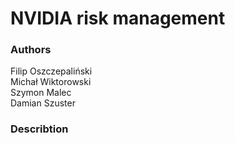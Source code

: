 # NVIDIA risk management

### Authors
Filip Oszczepaliński <br>
Michał Wiktorowski <br>
Szymon Malec <br>
Damian Szuster

### Describtion
